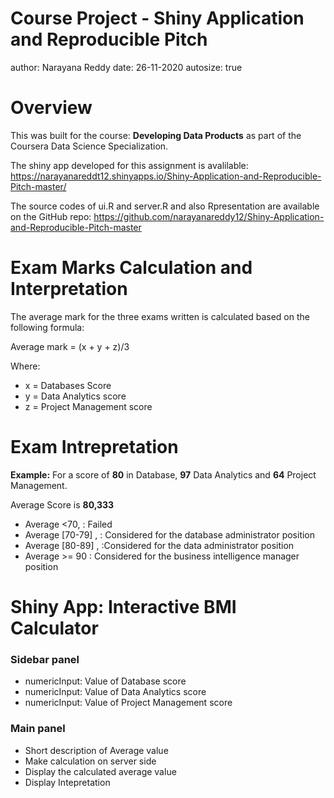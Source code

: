 Course Project - Shiny Application and Reproducible Pitch
========================================================
author: Narayana Reddy
date: 26-11-2020
autosize: true

Overview
========================================================

This was built for the course: **Developing Data Products** as part of the Coursera Data Science Specialization.

The shiny app developed for this assignment is avalilable: 
https://narayanareddt12.shinyapps.io/Shiny-Application-and-Reproducible-Pitch-master/

The source codes of ui.R and server.R and also Rpresentation are available on the GitHub repo: https://github.com/narayanareddy12/Shiny-Application-and-Reproducible-Pitch-master

Exam Marks Calculation and Interpretation
========================================================
The average mark for the three exams written is calculated based on the following formula:

Average mark = (x + y + z)/3

Where:

- x = Databases Score 
- y = Data Analytics score 
- z = Project Management score 

Exam Intrepretation
========================================================

**Example:**
For a score of **80** in Database, **97** Data Analytics and **64** Project Management.

Average Score is **80,333**

- Average <70, : Failed
- Average [70-79] , : Considered for the database administrator position
- Average [80-89] , :Considered for the data administrator position
- Average >= 90 : Considered for the business intelligence manager position


Shiny App: Interactive BMI Calculator
========================================================

### Sidebar panel

- numericInput: Value of Database score
- numericInput: Value of Data Analytics score
- numericInput: Value of Project Management score

### Main panel

- Short description of Average value
- Make calculation on server side
- Display the calculated average value
- Display Intepretation
